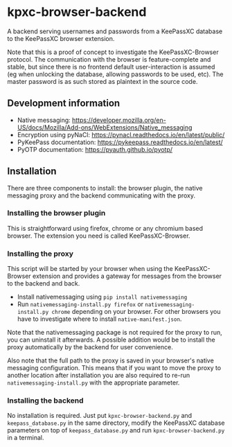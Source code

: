 # kpxc-browser-backend

A backend serving usernames and passwords from a KeePassXC database to the KeePassXC browser extension.

Note that this is a proof of concept to investigate the KeePassXC-Browser protocol. The communication with the browser is feature-complete and stable, but since there is no frontend default user-interaction is assumed (eg when unlocking the database, allowing passwords to be used, etc). The master password is as such stored as plaintext in the source code.

## Development information

- Native messaging: https://developer.mozilla.org/en-US/docs/Mozilla/Add-ons/WebExtensions/Native_messaging
- Encryption using pyNaCl: https://pynacl.readthedocs.io/en/latest/public/
- PyKeePass documentation: https://pykeepass.readthedocs.io/en/latest/
- PyOTP documentation: https://pyauth.github.io/pyotp/

## Installation

There are three components to install: the browser plugin, the native messaging proxy and the backend communicating with the proxy.

### Installing the browser plugin

This is straightforward using firefox, chrome or any chromium based browser. The extension you need is called KeePassXC-Browser.

### Installing the proxy

This script will be started by your browser when using the KeePassXC-Browser extension and provides a gateway for messages from the browser to the backend and back.

- Install nativemessaging using `pip install nativemessaging`
- Run `nativemessaging-install.py firefox` or `nativemessaging-install.py chrome` depending on your browser. For other browsers you have to investigate where to install `native-manifest.json`.

Note that the nativemessaging package is not required for the proxy to run, you can uninstall it afterwards. A possible addition would be to install the proxy automatically by the backend for user convenience.

Also note that the full path to the proxy is saved in your browser's native messaging configuration. This means that if you want to move the proxy to another location after installation you are also required to re-run `nativemessaging-install.py` with the appropriate parameter.

### Installing the backend

No installation is required. Just put `kpxc-browser-backend.py` and `keepass_database.py` in the same directory, modify the KeePassXC database parameters on top of `keepass_database.py` and run `kpxc-browser-backend.py` in a terminal.

